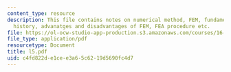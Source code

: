 ```yaml
---
content_type: resource
description: This file contains notes on numerical method, FEM, fundamental concepts,
  history, advanatges and disadvantages of FEM, FEA procedure etc.
file: https://ol-ocw-studio-app-production.s3.amazonaws.com/courses/16-810-engineering-design-and-rapid-prototyping-january-iap-2005/c4fd822de1cee3a65c6219d5690fc4d7_l5.pdf
file_type: application/pdf
resourcetype: Document
title: l5.pdf
uid: c4fd822d-e1ce-e3a6-5c62-19d5690fc4d7
---
```

